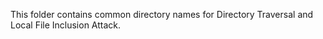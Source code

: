 This folder contains common directory names for Directory Traversal and Local File Inclusion Attack. 

